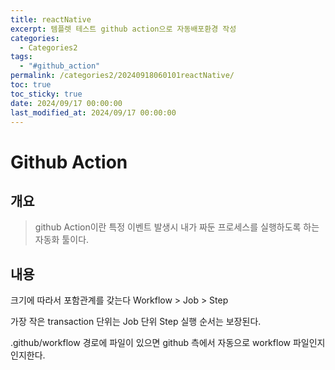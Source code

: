 ```yaml
---
title: reactNative
excerpt: 템플렛 테스트 github action으로 자동배포환경 작성
categories:
  - Categories2
tags:
  - "#github_action"
permalink: /categories2/20240918060101reactNative/
toc: true
toc_sticky: true
date: 2024/09/17 00:00:00
last_modified_at: 2024/09/17 00:00:00
---
```

# Github Action

## 개요
> github Action이란 특정 이벤트 발생시 내가 짜둔 프로세스를 실행하도록 하는 자동화 툴이다.

## 내용
크기에 따라서 포함관계를 갖는다
Workflow > Job > Step

가장 작은 transaction 단위는 Job 단위 Step 실행 순서는 보장된다.

.github/workflow 경로에 파일이 있으면 github 측에서 자동으로 workflow 파일인지 인지한다.
